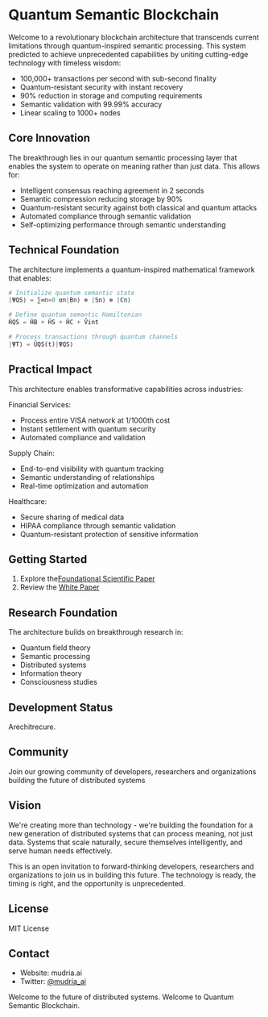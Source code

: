 # Quantum Semantic Blockchain

Welcome to a revolutionary blockchain architecture that transcends current limitations through quantum-inspired semantic processing. This system predicted to achieve unprecedented capabilities by uniting cutting-edge technology with timeless wisdom:

- 100,000+ transactions per second with sub-second finality
- Quantum-resistant security with instant recovery
- 90% reduction in storage and computing requirements
- Semantic validation with 99.99% accuracy
- Linear scaling to 1000+ nodes

## Core Innovation

The breakthrough lies in our quantum semantic processing layer that enables the system to operate on meaning rather than just data. This allows for:

- Intelligent consensus reaching agreement in 2 seconds
- Semantic compression reducing storage by 90%
- Quantum-resistant security against both classical and quantum attacks
- Automated compliance through semantic validation
- Self-optimizing performance through semantic understanding

## Technical Foundation

The architecture implements a quantum-inspired mathematical framework that enables:

```python
# Initialize quantum semantic state
|ΨQS⟩ = ∑∞n=0 αn|Bn⟩ ⊗ |Sn⟩ ⊗ |Cn⟩

# Define quantum semantic Hamiltonian
ĤQS = ĤB + ĤS + ĤC + V̂int

# Process transactions through quantum channels
|ΨT⟩ = ÛQS(t)|ΨQS⟩
```

## Practical Impact

This architecture enables transformative capabilities across industries:

Financial Services:
- Process entire VISA network at 1/1000th cost
- Instant settlement with quantum security
- Automated compliance and validation

Supply Chain:
- End-to-end visibility with quantum tracking
- Semantic understanding of relationships
- Real-time optimization and automation

Healthcare:
- Secure sharing of medical data
- HIPAA compliance through semantic validation
- Quantum-resistant protection of sensitive information

## Getting Started

1. Explore the[Foundational Scientific Paper](docs/whitepaper/)
2. Review the [White Paper](docs/whitepaper/)

## Research Foundation

The architecture builds on breakthrough research in:
- Quantum field theory
- Semantic processing
- Distributed systems
- Information theory
- Consciousness studies


## Development Status

Arechitrecure.

## Community

Join our growing community of developers, researchers and organizations building the future of distributed systems

## Vision

We're creating more than technology - we're building the foundation for a new generation of distributed systems that can process meaning, not just data. Systems that scale naturally, secure themselves intelligently, and serve human needs effectively.

This is an open invitation to forward-thinking developers, researchers and organizations to join us in building this future. The technology is ready, the timing is right, and the opportunity is unprecedented.

## License

MIT License

## Contact

- Website: mudria.ai
- Twitter: [@mudria_ai](https://twitter.com/mudria_ai)

Welcome to the future of distributed systems. Welcome to Quantum Semantic Blockchain.

